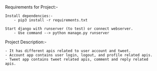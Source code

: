 Requirements for Project:-

    Install dependencies:-
        - pip3 install -r requirements.txt
         
    Start django with runserver (to test) or connect webserver.
        - Use command --> python manage.py runserver
     
Project Description:-
    
    - It has different apis related to user account and tweet.
    - Account app contains user login, logout, and profile related apis.
    - Tweet app contains tweet related apis, comment and reply related apis.

    




    